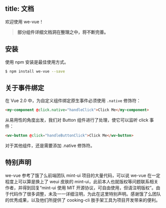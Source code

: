 title: 文档
---

欢迎使用 we-vue！

> **部分组件详细文档洞在整理之中，将不断完善。**

## 安装

使用 npm 安装是最佳使用方式。

``` bash
$ npm install we-vue --save
```

## 关于事件绑定

在 Vue 2.0 中，为自定义组件绑定原生事件必须使用 `.native` 修饰符：

```html
<my-component @click.native="handleClick">Click Me</my-component>
```

从易用性的角度出发，我们对 Button 组件进行了处理，使它可以监听 click 事件：

```html
<wv-button @click="handleButtonClick">Click Me</wv-button>
```

对于其他组件，还是需要添加 .native 修饰符。

## 特别声明
we-vue 参考了饿了么前端团队 mint-ui 项目的大量代码，可以说 we-vue 在一定程度上可以算是换上了 weui 皮肤的 mint-ui，此前本人也就版权等问题联系相关作者，并得到回复“mint-ui 使用 MIT 开源协议，可自由使用，但请注明版权”。由于代码作了很多调整，未及一一详细注明，为此在这里特别声明。感谢饿了么团队的优秀成果，以及他们所提供了 cooking-cli 肢手架工具为项目开发带来的便利。